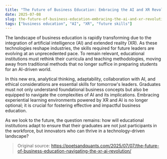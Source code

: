 ```yaml
---
title: "The Future of Business Education: Embracing the AI and XR Revolution"
date: 2025-07-08
slug: the-future-of-business-education-embracing-the-ai-and-xr-revolution
tags: ["business education", "AI", "XR", "future skills"]
---
```


The landscape of business education is rapidly transforming due to the integration of artificial intelligence (AI) and extended reality (XR). As these technologies reshape industries, the skills required for future leaders are evolving at an unprecedented pace. To remain relevant, educational institutions must rethink their curricula and teaching methodologies, moving away from traditional methods that no longer suffice in preparing students for an AI-driven world.

In this new era, analytical thinking, adaptability, collaboration with AI, and ethical considerations are essential skills for tomorrow's leaders. Graduates must not only understand foundational business concepts but also be equipped to navigate the complexities of AI and its implications. Embracing experiential learning environments powered by XR and AI is no longer optional; it is crucial for fostering effective and impactful business education.

As we look to the future, the question remains: how will educational institutions adapt to ensure that their graduates are not just participants in the workforce, but innovators who can thrive in a technology-driven landscape?
> Original source: https://poetsandquants.com/2025/07/07/the-future-of-business-education-navigating-the-xr-ai-revolution/